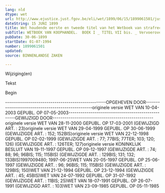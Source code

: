 ```yaml
---
lang: nld
dtype: wet
url: http://www.ejustice.just.fgov.be/eli/wet/1899/06/15/1899061501/justel
dateString: 15 JUNI 1899
title: Wet houdende eerste en tweede titel van het Wetboek van strafrechtspleging voor het leger
subTitle: WETBOEK VAN KOOPHANDEL.  BOEK I _ TITEL VII bis. _ Vervoerovereenkomst.
pubDate: 30-06-1899
startDate: 01-07-1994
number: 1899061501
updated: 
source: BINNENLANDSE ZAKEN

---
```


 
 Wijziging(en) 
 
 
 Tekst 

 
 

 Begin 
 

---------------------------------------------------OPGEHEVEN DOOR---------------------------------------------------originele versie WET VAN 10-04-2003 GEPUBL. OP 07-05-2003---------------------------------------------------GEWIJZIGD DOOR---------------------------------------------------originele versie WET VAN 28-11-2000 GEPUBL. OP 17-03-2001
(GEWIJZIGD ART. : 23)originele versie WET VAN 29-04-1999 GEPUBL. OP 30-06-1999
(GEWIJZIGDE ART. : 152; 152BIS)originele versie WET VAN 22-12-1998 GEPUBL. OP 02-02-1999
(GEWIJZIGDE ART. : 77; 77BIS; 77TER; 103; 120; 126)
(GEWIJZIGDE ART. : 126TER; 127)originele versie KONINKLIJK BESLUIT VAN 19-11-1997 GEPUBL. OP 09-12-1997
(GEWIJZIGDE ART. : 74; 88; 96; 96BIS; 115; 115BIS)
(GEWIJZIGDE ART. : 129BIS; 131; 132; 133BIS)1997009480; 1997-06-25WET VAN 20-05-1997 GEPUBL. OP 25-06-1997
(GEWIJZIGDE ART. : 96; 96BIS; 115; 115BIS)
(GEWIJZIGDE ART. : 129BIS; 150)WET VAN 21-12-1994 GEPUBL. OP 23-12-1994
(GEWIJZIGDE ART. : 45; 45BIS)WET VAN 24-07-1992 GEPUBL. OP 31-07-1992
(GEWIJZIGDE ART. : 11BIS; 25)WET VAN 18-07-1991 GEPUBL. OP 26-07-1991
(GEWIJZIGD ART. : 103)WET VAN 23-09-1985 GEPUBL. OP 05-11-1985

